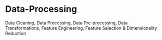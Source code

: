 # Data-Processing
Data Cleaning, Data Processing, Data Pre-processing, Data Transformations, Feature Engineering, Feature Selection &amp; Dimensionality Reduction
